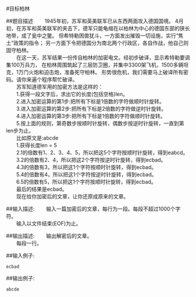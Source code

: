 #目标柏林

##题目描述
　　1945年初，苏军和英美联军已从东西两面攻入德国国境。 4月初，在苏军和英美联军的夹击下，德军只能龟缩在以柏林为中心的德国东部的狭长地带，成了瓮中之鳖。 但希特勒困兽犹斗，一方面发出摧毁一切设施，实行“焦土”政策的指令； 另一方面下令把德国分为南北两个行政区，各自作战，他自己则固守柏林。<br>
　　在这一天，苏军结果一份传自柏林的加密电文。经初步破译，显示希特勒要调集100万兵力， 在柏林周围筑起了三层防卫圈，并集中3300架飞机，1500多辆坦克，1万门火炮和迫击炮，准备死守柏林。 形势很危机，我们需要马上破译所有密码。请你来遍个程序帮忙破译。<br>
　　苏军知道德军用的加密方法是这样的：<br>
　　1.获得一段文字后，求出它的长度(包括空格)len。<br>
　　2.进入加密运算的第1步:把所有下标是1倍数的字符做顺时针旋转。<br>
　　3.进入加密运算的第2步:把所有下标是2倍数的字符做逆时针旋转。<br>
　　4.进入加密运算的第3步:把所有下标是1倍数的字符做顺时针旋转。<br>
　　5.按上面的规则，第奇数步按顺时针旋转，偶数步按逆时针旋转，一直到第len步为止。<br>
　　比如原文是:abcde<br>
　　1.获得长度len = 5<br>
　　2.1的倍数有1、2、3、4、5，所以把这5个字符按顺时针旋转，得到eabcd。<br>
　　3.2的倍数有2、4，所以把这2个字符按逆时针旋转，得到ecbad。<br>
　　4.3的倍数有3，所以把这1个字符按顺时针旋转，得到ecbad。<br>
　　5.4的倍数有4，所以把这1个字符按逆时针旋转，得到ecbad。<br>
　　6.5的倍数有5，所以把这1个字符按顺时针旋转，得到ecbad。<br>
　　最后的结果是ecbad。<br>
　　现在给你加密后的文章，让你还原成原来的文章。<br>

##输入描述:
　　输入一篇加密后的文章，每行为一段。每段不超过1000个字符。<br>
　　输入以文件结束(EOF)为止。


##输出描述:
　　输出解密后的文章。<br>
　　每段一行。

##输入例子:
```
ecbad
```

##输出例子:
```
abcde
```